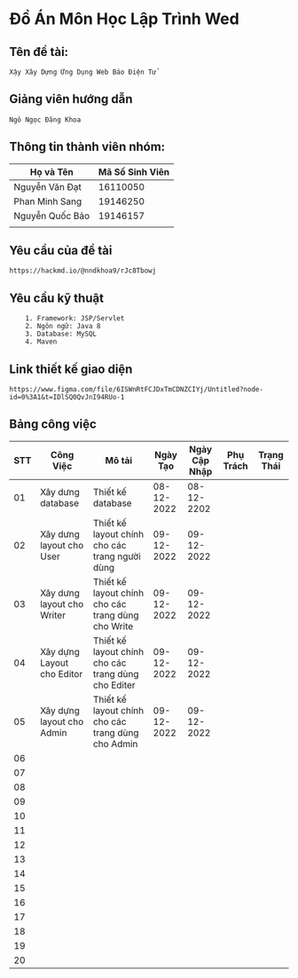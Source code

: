 # Đồ Án Môn Học Lập Trình Wed
## Tên đề tài:
```
Xậy Xây Dựng Ứng Dụng Web Báo Điện Tử
```

## Giảng viên hướng dẫn
```
Ngô Ngọc Đăng Khoa
```
## Thông tin thành viên nhóm:
| Họ và Tên   | Mã Số Sinh Viên |
|-------------|-----------------|
| Nguyễn Văn Đạt | 16110050        |
| Phan Minh Sang | 19146250       |
|Nguyễn Quốc Bảo | 19146157     |
|             |                 |

## Yêu cầu của đề tài
``` 
https://hackmd.io/@nndkhoa9/rJc8Tbowj
```

## Yêu cầu kỹ thuật
``` 
    1. Framework: JSP/Servlet
    2. Ngôn ngữ: Java 8
    3. Database: MySQL
    4. Maven
```

## Link thiết kế giao diện
```
https://www.figma.com/file/6ISWnRtFCJDxTmCDNZCIYj/Untitled?node-id=0%3A1&t=IDlSQ0QvJnI94RUo-1
```
## Bảng công việc
| STT | Công Việc                 | Mô tải                                              | Ngày Tạo   | Ngày Cập Nhập | Phụ Trách | Trạng Thái |
|-----|---------------------------|-----------------------------------------------------|------------|---------------|-----------|------------|
| 01  | Xây dưng database         | Thiết kế database                                   | 08-12-2022 | 08-12-2202 |           |            |
| 02  | Xây dưng layout cho User  | Thiết kế layout chính cho các trang người dùng      | 09-12-2022 | 09-12-2022 |           |            |
| 03  | Xây dưng layout cho Writer | Thiết kế layout chính cho các trang dùng cho Write  | 09-12-2022 | 09-12-2022 |           |            |
| 04  | Xây dựng Layout cho Editor | Thiết kế layout chính cho các trang dùng cho Editer | 09-12-2022 | 09-12-2022 |           |            |
| 05  | Xây dựng layout cho Admin | Thiết kế layout chính cho các trang dùng cho Admin  | 09-12-2022 | 09-12-2022 |           |            |
| 06  |                           |                                                     |            |               |           |            |
| 07  |                           |                                                     |            |               |           |            |
| 08  |                           |                                                     |            |               |           |            |
| 09  |                           |                                                     |            |               |           |            |
| 10  |                           |                                                     |            |               |           |            |
| 11  |                           |                                                     |            |               |           |            |
| 12  |                           |                                                     |            |               |           |            |
| 13  |                           |                                                     |            |               |           |            |
| 14  |                           |                                                     |            |               |           |            |
| 15  |                           |                                                     |            |               |           |            |
| 16  |                           |                                                     |            |               |           |            |
| 17  |                           |                                                     |            |               |           |            |
| 18  |                           |                                                     |            |               |           |            |
| 19  |                           |                                                     |            |               |           |            |
| 20  |                           |                                                     |            |               |           |            |
